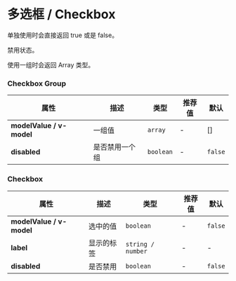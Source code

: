 # 多选框 / Checkbox

<ex-code name="ex-checkbox-basic">

单独使用时会直接返回 <g-code>true</g-code> 或是 <g-code>false</g-code>。

</ex-code>

<ex-code name="ex-checkbox-disabled">

禁用状态。

</ex-code>

<ex-code name="ex-checkbox-group">

使用一组时会返回 <g-code>Array</g-code> 类型。

</ex-code>

<ex-footer>

<h3> Checkbox Group </h3>

| 属性                     | 描述           | 类型      | 推荐值 | 默认    |
| ------------------------ | -------------- | --------- | ------ | ------- |
| **modelValue / v-model** | 一组值         | `array`   | -      | []      |
| **disabled**             | 是否禁用一个组 | `boolean` | -      | `false` |

<h3>Checkbox</h3>

| 属性                     | 描述       | 类型              | 推荐值 | 默认    |
| ------------------------ | ---------- | ----------------- | ------ | ------- |
| **modelValue / v-model** | 选中的值   | `boolean`         | -      | `false` |
| **label**                | 显示的标签 | `string / number` | -      | -       |
| **disabled**             | 是否禁用   | `boolean`         | -      | `false` |

</ex-footer>
